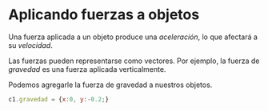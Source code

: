 # Aplicando fuerzas a objetos

Una fuerza aplicada a un objeto produce una *aceleración*, lo que afectará a su
*velocidad*.

Las fuerzas pueden representarse como vectores. Por ejemplo, la fuerza de
*gravedad* es una fuerza aplicada verticalmente.

Podemos agregarle la fuerza de gravedad a nuestros objetos.

```js
c1.gravedad = {x:0, y:-0.2;}
```